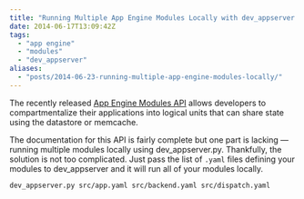 ```yaml
---
title: "Running Multiple App Engine Modules Locally with dev_appserver.py"
date: 2014-06-17T13:09:42Z
tags: 
  - "app engine"
  - "modules"
  - "dev_appserver"
aliases:
  - "posts/2014-06-23-running-multiple-app-engine-modules-locally/"
---
```


The recently released [App Engine Modules API](https://developers.google.com/appengine/docs/python/modules/) allows developers to compartmentalize their applications into logical units that can share state using the datastore or memcache.

<!--more-->

The documentation for this API is fairly complete but one part is lacking — running multiple modules locally using dev_appserver.py. Thankfully, the solution is not too complicated.  Just pass the list of `.yaml` files defining your modules to dev_appserver and it will run all of your modules locally. 

```bash
dev_appserver.py src/app.yaml src/backend.yaml src/dispatch.yaml
```
